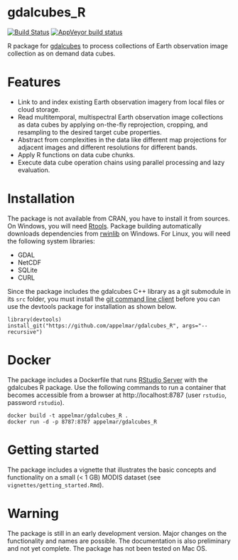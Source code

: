 # gdalcubes_R

[![Build Status](https://travis-ci.org/appelmar/gdalcubes_R.svg?branch=master)](https://travis-ci.org/appelmar/gdalcubes_R)
[![AppVeyor build status](https://ci.appveyor.com/api/projects/status/github/appelmar/gdalcubes_R?branch=master&svg=true)](https://ci.appveyor.com/project/appelmar/gdalcubes_R)

R package for [gdalcubes](https://github.com/appelmar/gdalcubes) to process collections of Earth observation image collection as on demand data cubes.

# Features

- Link to and index existing Earth observation imagery from local files or cloud storage. 
- Read multitemporal, multispectral Earth observation image collections as data cubes by applying on-the-fly reprojection, cropping, and resampling to the desired target cube properties.
- Abstract from complexities in the data like different map projections for adjacent images and different resolutions for different bands.
- Apply R functions on data cube chunks.
- Execute data cube operation chains using parallel processing and lazy evaluation.


# Installation
The package is not available from CRAN, you have to install it from sources. On Windows, you will need [Rtools](https://cran.r-project.org/bin/windows/Rtools). Package building automatically downloads dependencies from [rwinlib](https://github.com/rwinlib) on Windows. For Linux, you will need the following system libraries:

- GDAL
- NetCDF 
- SQLite  
- CURL 

Since the package includes the gdalcubes C++ library as a git submodule in its `src` folder, you must install the [git command line client](https://git-scm.com/downloads) before you can use the devtools package for installation as shown below.

```
library(devtools)
install_git("https://github.com/appelmar/gdalcubes_R", args="--recursive")
```

# Docker
The package includes a Dockerfile that runs [RStudio Server](https://www.rstudio.com/products/rstudio-server/) with the gdalcubes R package. Use the following commands to run a container that becomes accessible from a browser at http://localhost:8787 (user `rstudio`, password `rstudio`).

```
docker build -t appelmar/gdalcubes_R .
docker run -d -p 8787:8787 appelmar/gdalcubes_R
```

# Getting started
The package includes a vignette that illustrates the basic concepts and functionality on a 
small (< 1 GB) MODIS dataset (see `vignettes/getting_started.Rmd`).


# Warning 
The package is still in an early development version. Major changes on the functionality and
names are possible. The documentation is also preliminary and not yet complete.
The package has not been tested on Mac OS.
